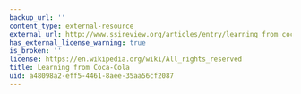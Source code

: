 ```yaml
---
backup_url: ''
content_type: external-resource
external_url: http://www.ssireview.org/articles/entry/learning_from_coca_cola
has_external_license_warning: true
is_broken: ''
license: https://en.wikipedia.org/wiki/All_rights_reserved
title: Learning from Coca-Cola
uid: a48098a2-eff5-4461-8aee-35aa56cf2087
---
```

